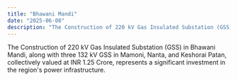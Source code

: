 ```yaml
---
title: "Bhawani Mandi"
date: "2025-06-08"
description: "The Construction of 220 kV Gas Insulated Substation (GSS) in Bhawani Mandi, along with three 132 kV GSS in Mamoni, Nanta, and Keshorai Patan, collectively valued at INR 1.25 Crore, represents a significant investment in the region's power infrastructure."
---
```

The Construction of 220 kV Gas Insulated Substation (GSS) in Bhawani Mandi, along with three 132 kV GSS in Mamoni, Nanta, and Keshorai Patan, collectively valued at INR 1.25 Crore, represents a significant investment in the region's power infrastructure.
